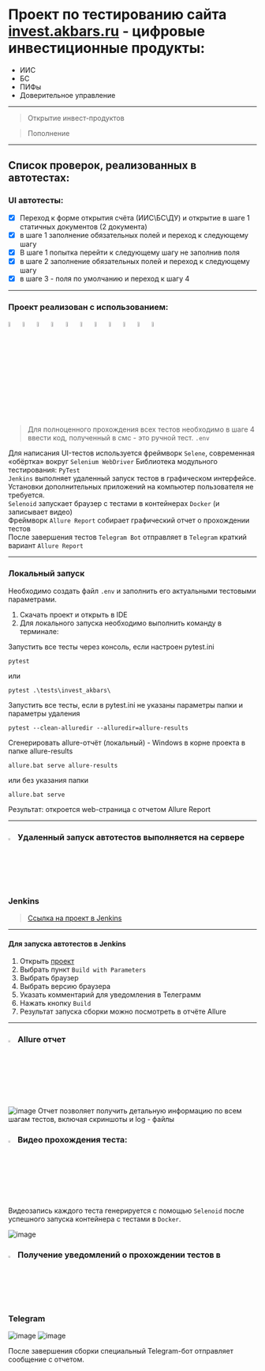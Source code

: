 # Проект по тестированию сайта [invest.akbars.ru](https://invest.akbars.ru/) - цифровые инвестиционные продукты:
- ИИС
- БС
- ПИФы
- Доверительное управление
----
> Открытие инвест-продуктов  

> Пополнение

----

## Список проверок, реализованных в автотестах:

### UI автотесты:

- [x] Переход к форме открытия счёта (ИИС\БС\ДУ) и открытие в шаге 1 статичных документов (2 документа)
- [x] в шаге 1 заполнение обязательных полей и переход к следующему шагу
- [x] В шаге 1 попытка перейти к следующему шагу не заполнив поля
- [x] в шаге 2 заполнение обязательных полей и переход к следующему шагу
- [x] в шаге 3 - поля по умолчанию и переход к шагу 4

----

### Проект реализован с использованием:

<p  align="left">
<code><img width="5%" title="python" src="https://github.com/temirkhanovams/temirkhanovams/tree/main/icons/python.png"></code>
<code><img width="5%" title="selene" src="https://github.com/temirkhanovams/temirkhanovams/tree/main/icons/selene.png"></code>
<code><img width="5%" title="selenium" src="https://github.com/temirkhanovams/temirkhanovams/tree/main/icons/selenium.png"></code>
<code><img width="5%" title="pytest" src="https://github.com/temirkhanovams/temirkhanovams/tree/main/icons/pytest.png"></code>
<code><img width="5%" title="selenoid" src="https://github.com/temirkhanovams/temirkhanovams/tree/main/icons/selenoid.png"></code>
<code><img width="5%" title="jenkins" src="https://github.com/temirkhanovams/temirkhanovams/tree/main/icons/jenkins.png"></code>
<code><img width="5%" title="allure" src="https://github.com/temirkhanovams/temirkhanovams/tree/main/icons/allure_report.png"></code>
<code><img width="5%" title="alluretestops" src="https://github.com/temirkhanovams/temirkhanovams/tree/main/icons/allure_testops.png"></code>
<code><img width="5%" title="github" src="https://github.com/temirkhanovams/temirkhanovams/tree/main/icons/github.png"></code>  
<code><img width="5%" title="telegram" src="https://github.com/temirkhanovams/temirkhanovams/tree/main/icons/telegram.png"></code>   
<code><img width="5%" title="pycharm" src="https://github.com/temirkhanovams/temirkhanovams/tree/main/icons/pycharml.png"></code>  


> Для полноценного прохождения всех тестов необходимо в шаге 4 ввести код, полученный в смс - это ручной тест.
`.env`
>
Для написания UI-тестов используется фреймворк `Selene`, современная «обёртка» вокруг `Selenium WebDriver`
Библиотека модульного тестирования: `PyTest`  
`Jenkins` выполняет удаленный запуск тестов в графическом интерфейсе. Установки дополнительных приложений на компьютер
пользователя не требуется.  
`Selenoid` запускает браузер с тестами в контейнерах `Docker` (и записывает видео)  
Фреймворк `Allure Report` собирает графический отчет о прохождении тестов  
После завершения тестов `Telegram Bot` отправляет в `Telegram` краткий вариант `Allure Report`

----

### Локальный запуск

Необходимо создать файл `.env` и заполнить его актуальными тестовыми параметрами.

1) Скачать проект и открыть в IDE
2) Для локального запуска необходимо выполнить команду в терминале:

Запустить все тесты через консоль, если настроен pytest.ini

```commandline
pytest
```
или
```commandline
pytest .\tests\invest_akbars\ 
```
Запустить все тесты, если в pytest.ini не указаны параметры папки и параметры удаления
```commandline
pytest --clean-alluredir --alluredir=allure-results
```
Сгенерировать allure-отчёт (локальный) - Windows в корне проекта в папке allure-results
```commandline
allure.bat serve allure-results
```
или без указания папки
```commandline
allure.bat serve
```

Результат: откроется web-страница с отчетом Allure Report

----

### <img width="3%" title="Jenkins" src="https://cdn.jsdelivr.net/gh/devicons/devicon@latest/icons/jenkins/jenkins-original.svg"> Удаленный запуск автотестов выполняется на сервере Jenkins

> <a target="_blank" href="https://jenkins.autotests.cloud/job/C10_Marina_t_s_unut15_MY_PROJECT">Ссылка на проект в
> Jenkins</a>

----


#### Для запуска автотестов в Jenkins

1. Открыть <a target="_blank" href="https://jenkins.autotests.cloud/job/C10_Marina_t_s_unut15_MY_PROJECT">проект</a>
2. Выбрать пункт `Build with Parameters`
3. Выбрать браузер
4. Выбрать версию браузера
4. Указать комментарий для уведомления в Телеграмм
5. Нажать кнопку `Build`
6. Результат запуска сборки можно посмотреть в отчёте Allure



----

### <img width="3%" title="Allure report" src="https://github.com/temirkhanovams/temirkhanovams/tree/main/icons/allure_report.png"> Allure отчет

![image](https://github.com/temirkhanovams/temirkhanovams/tree/main/icons/Allure_Report_test.png)
Отчет позволяет получить детальную информацию по всем шагам тестов, включая скриншоты и log - файлы


### <img width="3%" title="Allure report" src="https://github.com/temirkhanovams/temirkhanovams/tree/main/icons/selenoid.png"> Видео прохождения теста:

Видеозапись каждого теста генерируется с помощью `Selenoid` после успешного запуска контейнера c тестами в `Docker`.

![image](https://github.com/temirkhanovams/temirkhanovams/tree/main/video/step3.gif)

### <img width="3%" title="Allure report" src="https://github.com/temirkhanovams/temirkhanovams/tree/main/icons/telegram.png"> Получение уведомлений о прохождении тестов в Telegram

![image](https://github.com/temirkhanovams/temirkhanovams/tree/main/icons/telegram_report_1.png)
![image](https://github.com/temirkhanovams/temirkhanovams/tree/main/icons/telegram_report_3.png)

После завершения сборки специальный Telegram-бот отправляет сообщение с отчетом.



